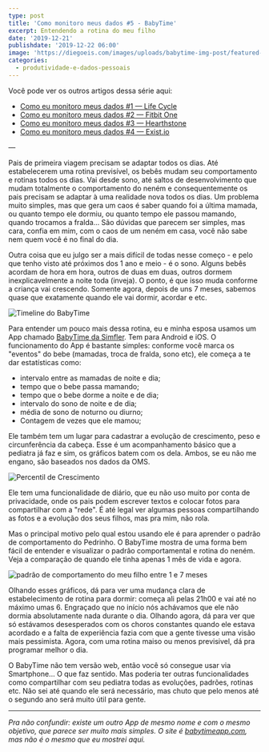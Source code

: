```yaml
---
type: post
title: 'Como monitoro meus dados #5 - BabyTime'
excerpt: Entendendo a rotina do meu filho
date: '2019-12-21'
publishdate: '2019-12-22 06:00'
image: 'https://diegoeis.com/images/uploads/babytime-img-post/featured-image.jpg'
categories:
  - produtividade-e-dados-pessoais
---
```


Você pode ver os outros artigos dessa série aqui:

* [Como eu monitoro meus dados #1 — Life Cycle](https://diegoeis.com/como-eu-monitoro-meus-dados-1-app-life-cycle/)
* [Como eu monitoro meus dados #2 — Fitbit One](https://diegoeis.com/como-eu-monitoro-meus-dados-2-fitbit-one/)
* [Como eu monitoro meus dados #3 — Hearthstone](https://diegoeis.com/como-eu-monitoro-meus-dados-3-hearthstone/)
* [Como eu monitoro meus dados #4 — Exist.io](https://diegoeis.com/como-monitoro-meus-dados-4-exist-io/)

—

Pais de primeira viagem precisam se adaptar todos os dias. Até estabelecerem uma rotina previsível, os bebês mudam seu comportamento e rotinas todos os dias. Vai desde sono, até saltos de desenvolvimento que mudam totalmente o comportamento do neném e consequentemente os pais precisam se adaptar à uma realidade nova todos os dias. Um problema muito simples, mas que gera um caos é saber quando foi a última mamada, ou quanto tempo ele dormiu, ou quanto tempo ele passou mamando, quando trocamos a fralda… São dúvidas que parecem ser simples, mas cara, confia em mim, com o caos de um neném em casa, você não sabe nem quem você é no final do dia.

Outra coisa que eu julgo ser a mais difícil de todas nesse começo - e pelo que tenho visto até próximos dos 1 ano e meio - é o sono. Alguns bebês acordam de hora em hora, outros de duas em duas, outros dormem inexplicavelmente a noite toda (inveja). O ponto, é que isso muda conforme a criança vai crescendo. Somente agora, depois de uns 7 meses, sabemos quase que exatamente quando ele vai dormir, acordar e etc.

![Timeline do BabyTime](/images/uploads/babytime-img-post/IMG_6752.PNG "Timeline do BabyTime")

Para entender um pouco mais dessa rotina, eu e minha esposa usamos um App chamado [BabyTime da Simfler](https://www.babytime.care/). Tem para Android e iOS. O funcionamento do App é bastante simples: conforme você marca os "eventos" do bebe (mamadas, troca de fralda, sono etc), ele começa a te dar estatísticas como:

- intervalo entre as mamadas de noite e dia;
- tempo que o bebe passa mamando;
- tempo que o bebe dorme a noite e de dia;
- intervalo do sono de noite e de dia;
- média de sono de noturno ou diurno;
- Contagem de vezes que ele mamou;

Ele também tem um lugar para cadastrar a evolução de crescimento, peso e circunferência da cabeça. Esse é um acompanhamento básico que a pediatra já faz e sim, os gráficos batem com os dela. Ambos, se eu não me engano, são baseados nos dados da OMS.

![Percentil de Crescimento](/images/uploads/babytime-img-post/IMG_6751.PNG "Percentil de Crescimento")

Ele tem uma funcionalidade de diário, que eu não uso muito por conta de privacidade, onde os pais podem escrever textos e colocar fotos para compartilhar com a "rede". É até legal ver algumas pessoas compartilhando as fotos e a evolução dos seus filhos, mas pra mim, não rola. 

Mas o principal motivo pelo qual estou usando ele é para aprender o padrão de comportamento do Pedrinho. O BabyTime mostra de uma forma bem fácil de entender e visualizar o padrão comportamental e rotina do neném. Veja a comparação de quando ele tinha apenas 1 mês de vida e agora.

![padrão de comportamento do meu filho entre 1 e 7 meses](/images/uploads/babytime-img-post/comparando-babytime-meses-bebe.png "padrão de comportamento do meu filho entre 1 e 7 meses")

Olhando esses gráficos, dá para ver uma mudança clara de estabelecimento de rotina para dormir: começa ali pelas 21h00 e vai até no máximo umas 6. Engraçado que no início nós achávamos que ele não dormia absolutamente nada durante o dia. Olhando agora, dá para ver que só estávamos desesperados com os choros constantes quando ele estava acordado e a falta de experiência fazia com que a gente tivesse uma visão mais pessimista. Agora, com uma rotina maiso ou menos previsivel, dá pra programar melhor o dia.

O BabyTime não tem versão web, então você só consegue usar via Smartphone... O que faz sentido. Mas poderia ter outras funcionalidades como compartilhar com seu pediatra todas as evoluções, padrões, rotinas etc. 
Não sei até quando ele será necessário, mas chuto que pelo menos até o segundo ano será muito útil para gente.


--- 

*Pra não confundir: existe um outro App de mesmo nome e com o mesmo objetivo, que parece ser muito mais simples. O site é [babytimeapp.com](https://babytimeapp.com), mas não é o mesmo que eu mostrei aqui.*